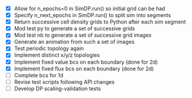   - [x] Allow for n_epochs=0 in SimDP.run() so initial grid can be had
  - [x] Specify n_next_epochs in SimDP.run() to split sim into segments
  - [x] Return successive cell density grids to Python after each sim segment
  - [x] Mod test py to generate a set of successive grids
  - [x] Mod test nb to generate a set of successive grid images
  - [x] Generate an animation from such a set of images
  - [x] Test periodic topology again
  - [x] Implement distinct x/y/z topologies
  - [x] Implement fixed value bcs on each boundary (done for 2d)
  - [x] Implement fixed flux bcs on each boundary (done for 2d)
  - [ ] Complete bcs for 1d
  - [ ] Revise test scripts following API changes
  - [ ] Develop DP scaling-validation tests
